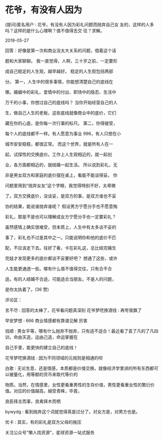 # 花爷，有没有人因为

(提问)匿名用户 : 花爷，有没有人因为彩礼问题而抛弃自己女 友的，这样的人多吗？这样的是什么心理啊？值不值得去交 往？求解。

2019-05-27

回答：好像是第一次和商业没太大关系的问题，借着这个话

题和大家聊聊。 我一直觉得，人啊，三十岁之前，一定要形

成自己稳定的人生观，越早越好。 稳定的人生观包括两部

分。 第一，人生中的很多事情，你能想清楚自己的底线在

哪。婚姻中的彩礼、爱情中的付出、职场中的隐忍、生活中

万千的小事，你想过自己的底线吗？ 当你开始经营自己的人

生，做自己人生的老板，这些底线就像商业中的底价，它们

藏在你的心底，是你每一次行事的标尺。 第二，你得接受，

每个人的底线都不一样。有人愿意为事业 996，有人只想在小

城市安安稳稳，都很正常。 而这个世界，就是所有人在一

起，试探性的交换底价。工作上人生观相近的，就一起创

业，各方面都相近的，就结婚一起生活。 所以说到彩礼，无

非是男女双方和家庭的底价摆在桌上，看能不能谈得妥。 你

问题里用到“抛弃女友”这个字眼，我觉得特别不好，太卑微

了。双方交换底价，没谈妥，是双方的事，是双方谁也不妥

协的结果，能说谁抛弃谁呢？ 假设男方宁愿分手也不愿意掏

彩礼，那是不是也可以理解成女方宁愿分手也一定要彩礼？

虽然感情上确实很难受，但本质上，人生中有太多谈不妥的

事了，彩礼也不过是其中之一。只能说明你和他的底价不匹

配，不应该走下去。往好了看，卡在彩礼这，总比结完婚生

完娃才发现更多的底价都谈不妥要好吧？ 想通了这些，或许

人生能更通透一些。哪有什么值不值得交往，只有合不合

适。有的人结婚不合适，可能适合当朋友。不是人的问题，

是你太执着了。(36 赞)

评论区：

言不尽 : 回答的太棒了，花爷看问题真深刻 花爷梦呓换酒钱 : 再夸我飘了

早安梦想 : 666 商业情感都有靠谱见解 厉害

钱顺 : 男女平等，哪有什么抛弃不抛弃，只有适不适合！最近看了袁了凡的了凡四训，命由天造，运由己造，命运掌握在

自己手里，能更快的建立自己的底线！

花爷梦呓换酒钱 : 因为不同领域的元规则是相通的呗

白歌 : 无论生意，还是情感，本质都是价值交换。就像经济学里讲的所有东西都可以被量化，用等额的货币来取代等价的

物质。当然，在情感里，女性更看重男性的生存价值，男性更看重女性的繁衍价值。对应的价值越高，越受青睐，毕竟，

良臣择主而事，良禽择木而栖

bywydg : 看到抛弃这个词就觉得真是过分了。对女方是，对男方也是。

优卡 : 其实，有的彩礼是双方父母的施压

关注公众号"懒人找资源"，星球资源一站式服务